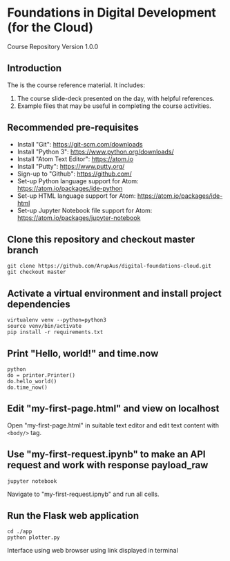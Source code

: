 # Foundations in Digital Development (for the Cloud)

Course Repository Version 1.0.0

## Introduction
The is the course reference material. It includes:
1. The course slide-deck presented on the day, with helpful references.
2. Example files that may be useful in completing the course activities.

## Recommended pre-requisites
* Install "Git": https://git-scm.com/downloads
* Install "Python 3": https://www.python.org/downloads/
* Install "Atom Text Editor": https://atom.io
* Install "Putty": https://www.putty.org/
* Sign-up to "Github": https://github.com/
* Set-up Python language support for Atom: https://atom.io/packages/ide-python
* Set-up HTML language support for Atom: https://atom.io/packages/ide-html
* Set-up Jupyter Notebook file support for Atom: https://atom.io/packages/jupyter-notebook

## Clone this repository and checkout master branch
```
git clone https://github.com/ArupAus/digital-foundations-cloud.git
git checkout master
```

## Activate a virtual environment and install project dependencies
```
virtualenv venv --python=python3
source venv/bin/activate
pip install -r requirements.txt
```

## Print "Hello, world!" and time.now
```
python
do = printer.Printer()
do.hello_world()
do.time_now()
```

## Edit "my-first-page.html" and view on localhost
Open "my-first-page.html" in suitable text editor and edit text content with ``<body/>`` tag.

## Use "my-first-request.ipynb" to make an API request and work with response payload_raw
```
jupyter notebook
```
Navigate to "my-first-request.ipnyb" and run all cells.

## Run the Flask web application
```
cd ./app
python plotter.py
```
Interface using web browser using link displayed in terminal
